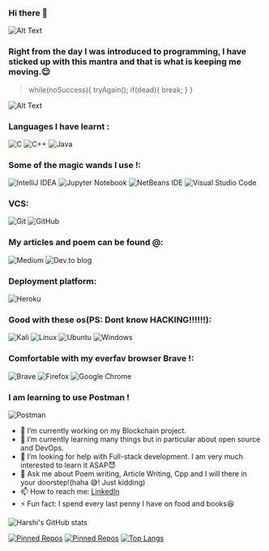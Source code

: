 ### Hi there 👋

![Alt Text](https://media.giphy.com/media/zJ3V6Ot51H8Y0/giphy.gif?cid=ecf05e47vc3aek46pfhdum0uogaa8130kcakr21yzw7ozr17&rid=giphy.gif&ct=s)


### Right from the day I was introduced to programming, I have sticked up with this mantra and that is what is keeping me moving.:relieved:
> while(noSuccess){
> tryAgain();
> if(dead){
> break;
> }
> }

![Alt Text](https://media.giphy.com/media/iGqEXTSFZb29gb46bj/giphy.gif)

### Languages I have learnt :
![C](https://img.shields.io/badge/c-%2300599C.svg?style=for-the-badge&logo=c&logoColor=white)
![C++](https://img.shields.io/badge/c++-%2300599C.svg?style=for-the-badge&logo=c%2B%2B&logoColor=white)
![Java](https://img.shields.io/badge/java-%23ED8B00.svg?style=for-the-badge&logo=java&logoColor=white)

### Some of the magic wands I use !:
![IntelliJ IDEA](https://img.shields.io/badge/IntelliJIDEA-000000.svg?style=for-the-badge&logo=intellij-idea&logoColor=white)
![Jupyter Notebook](https://img.shields.io/badge/jupyter-%23FA0F00.svg?style=for-the-badge&logo=jupyter&logoColor=white)
![NetBeans IDE](https://img.shields.io/badge/NetBeansIDE-1B6AC6.svg?style=for-the-badge&logo=apache-netbeans-ide&logoColor=white)
![Visual Studio Code](https://img.shields.io/badge/Visual%20Studio%20Code-0078d7.svg?style=for-the-badge&logo=visual-studio-code&logoColor=white)

### VCS:
![Git](https://img.shields.io/badge/git-%23F05033.svg?style=for-the-badge&logo=git&logoColor=white)
![GitHub](https://img.shields.io/badge/github-%23121011.svg?style=for-the-badge&logo=github&logoColor=white)


### My articles and poem can be found @:
![Medium](https://harshi2000.medium.com/)
![Dev.to blog](https://dev.to/harshi606)

### Deployment platform:
![Heroku](https://img.shields.io/badge/heroku-%23430098.svg?style=for-the-badge&logo=heroku&logoColor=white)

### Good with these os(PS: Dont know **HACKING**!!!!!!):
![Kali](https://img.shields.io/badge/Kali-268BEE?style=for-the-badge&logo=kalilinux&logoColor=white)
![Linux](https://img.shields.io/badge/Linux-FCC624?style=for-the-badge&logo=linux&logoColor=black)
![Ubuntu](https://img.shields.io/badge/Ubuntu-E95420?style=for-the-badge&logo=ubuntu&logoColor=white)
![Windows](https://img.shields.io/badge/Windows-0078D6?style=for-the-badge&logo=windows&logoColor=white)

### Comfortable with my everfav browser Brave !:
![Brave](https://img.shields.io/badge/Brave-FB542B?style=for-the-badge&logo=Brave&logoColor=white)
![Firefox](https://img.shields.io/badge/Firefox-FF7139?style=for-the-badge&logo=Firefox-Browser&logoColor=white)
![Google Chrome](https://img.shields.io/badge/Google%20Chrome-4285F4?style=for-the-badge&logo=GoogleChrome&logoColor=white)

### I am learning to use Postman !
![Postman](https://img.shields.io/badge/Postman-FF6C37?style=for-the-badge&logo=postman&logoColor=white)


- 🔭 I’m currently working on my Blockchain project.
- 🌱 I’m currently learning many things but in particular about open source and DevOps.
- 🤔 I’m looking for help with Full-stack development. I am very much interested to learn it ASAP:smiling_imp:
- 💬 Ask me about Poem writing, Article Writing, Cpp and I will there in your doorstep!(haha :sweat_smile:! Just kidding)
- 📫 How to reach me: [LinkedIn](https://www.linkedin.com/in/harshithaa-p-v-476b291a9/)
- ⚡ Fun fact: I spend every last penny I have on food and books:laughing:

![Harshi's GitHub stats](https://github-readme-stats.vercel.app/api?username=harshi606&show_icons=true&theme=radical)

[![Pinned Repos](https://github-readme-stats.vercel.app/api/pin/?username=harshi606&repo=fuel-prediction)](https://github.com/harshi606/fuel-prediction)
[![Pinned Repos](https://github-readme-stats.vercel.app/api/pin/?username=harshi606&repo=phishing-website-prediction)](https://github.com/harshi606/phishing-website-prediction)
[![Top Langs](https://github-readme-stats.vercel.app/api/top-langs/?username=harshi606&layout=compact)](https://github.com/anuraghazra/harshi606)





